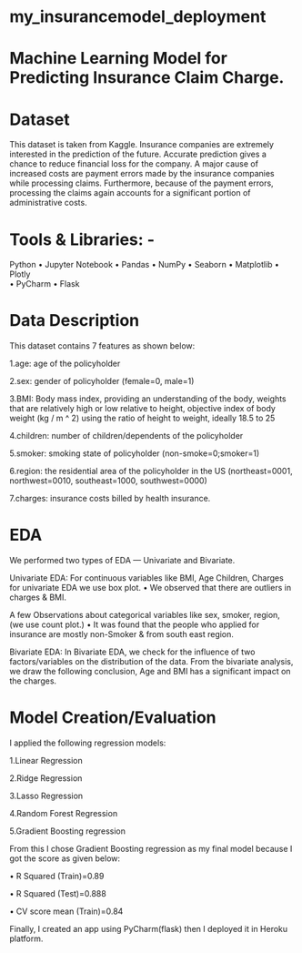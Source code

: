 # my_insurancemodel_deployment
# Machine Learning Model for Predicting Insurance Claim Charge.

# Dataset

 This dataset is taken from Kaggle. Insurance companies are extremely interested in the prediction of the future. Accurate prediction gives a chance to reduce financial loss for the company. A major cause of increased costs are payment errors made by the insurance companies while processing claims. Furthermore, because of the payment errors, processing the claims again accounts for a significant portion of administrative costs. 
 
 
# Tools & Libraries: -

Python • Jupyter Notebook • Pandas • NumPy • Seaborn • Matplotlib • Plotly   
• PyCharm • Flask

# Data Description

This dataset contains 7 features as shown below:

1.age: age of the policyholder

2.sex: gender of policyholder (female=0, male=1)

3.BMI: Body mass index, providing an understanding of the body, weights that are relatively high or low relative to height, objective index of body weight (kg / m ^ 2) using the ratio of height to weight, ideally 18.5 to 25

4.children: number of children/dependents of the policyholder

5.smoker: smoking state of policyholder (non-smoke=0;smoker=1)

6.region: the residential area of the policyholder in the US (northeast=0001, northwest=0010, southeast=1000, southwest=0000)

7.charges: insurance costs billed by health insurance.

# EDA

We performed two types of EDA — Univariate and Bivariate.

Univariate EDA: For continuous variables like BMI, Age Children, Charges   for univariate EDA we use box plot. 
•	We observed that there are outliers in charges & BMI.

A few Observations about categorical variables like sex, smoker, region, (we use count plot.)
•	It was found that the people who applied for insurance are mostly non-Smoker & from south east region.

Bivariate EDA: In Bivariate EDA, we check for the influence of two factors/variables on the distribution of the data. From the bivariate analysis, we draw the following conclusion, Age and BMI has a significant impact on the charges.

# Model Creation/Evaluation

I applied the following regression models:

1.Linear Regression

2.Ridge Regression

3.Lasso Regression

4.Random Forest Regression

5.Gradient Boosting regression

From this I chose Gradient Boosting regression as my final model because I got the score as given below:

•	R Squared (Train)=0.89   

•	R Squared (Test)=0.888	

•	CV score mean (Train)=0.84



Finally, I created an app using PyCharm(flask) then I deployed it in Heroku platform.


